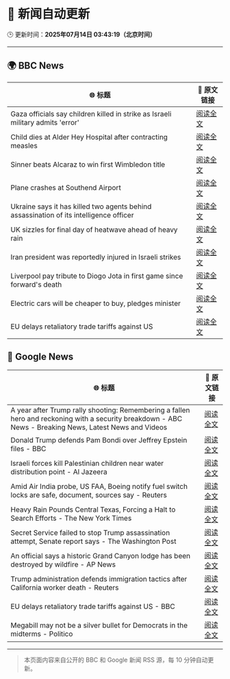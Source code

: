 # 🧠 新闻自动更新

🕒 更新时间：**2025年07月14日 03:43:19（北京时间）**

---

## 🌍 BBC News

| 🌐 标题 | 🔗 原文链接 |
|--------|-------------|
| Gaza officials say children killed in strike as Israeli military admits 'error' | [阅读全文](https://www.bbc.com/news/articles/c0rvxjnvv71o) |
| Child dies at Alder Hey Hospital after contracting measles | [阅读全文](https://www.bbc.com/news/articles/c8j1k3k44e2o) |
| Sinner beats Alcaraz to win first Wimbledon title | [阅读全文](https://www.bbc.com/sport/tennis/articles/c5ykw5n0p7no) |
| Plane crashes at Southend Airport | [阅读全文](https://www.bbc.com/news/articles/c1jw71kjx14o) |
| Ukraine says it has killed two agents behind assassination of its intelligence officer | [阅读全文](https://www.bbc.com/news/articles/cj3r7p117l0o) |
| UK sizzles for final day of heatwave ahead of heavy rain | [阅读全文](https://www.bbc.com/news/articles/cwyxk999p5wo) |
| Iran president was reportedly injured in Israeli strikes | [阅读全文](https://www.bbc.com/news/articles/cn0z8n037p6o) |
| Liverpool pay tribute to Diogo Jota in first game since forward's death | [阅读全文](https://www.bbc.com/sport/football/articles/cz7l85y42n5o) |
| Electric cars will be cheaper to buy, pledges minister | [阅读全文](https://www.bbc.com/news/articles/cg5z4nlned0o) |
| EU delays retaliatory trade tariffs against US | [阅读全文](https://www.bbc.com/news/articles/cdez5w61g5lo) |

## 📰 Google News

| 🌐 标题 | 🔗 原文链接 |
|--------|-------------|
| A year after Trump rally shooting: Remembering a fallen hero and reckoning with a security breakdown - ABC News - Breaking News, Latest News and Videos | [阅读全文](https://news.google.com/rss/articles/CBMiogFBVV95cUxOQ1ZUUC1nZlF5MGJzTDhnU2U5UHJTLWhMcDlDOUZpX1pQRHpmUVBMeVBObmhRYVJnRlFQRVo1cTJCN2dlYmVuQmFpQ05qdWN0Y19XdGNMZVpwdnFCQ2dfQVh2N29pczdxUHBvNlVZck1TOTJQUnFVcnp6YXhieXJmbnFBZVNsSnV2bzJYOGltb1U5blBvcmRiV1VFY1pEWWZMR1HSAacBQVVfeXFMTjEwQld6RHhTaDUzbHJHN2N4LVF1WVZmRkRFbFZ5enV6YjhHSzUwSjNXc0pCVzNDTjlDWG5pSXpzOEZyRm9MbE52QXJmQ1lDWnVVNmMwNXU3RkM1cENLN09ieEh1d1JDZDBfZWYweHJOd0o0aUNJZlR3ZjEwRkxqaUlHWU1YWWJkeTRsRmNicE5UdFdPWkVhRjZycGpBZGczSWM5UDNSN1k?oc=5) |
| Donald Trump defends Pam Bondi over Jeffrey Epstein files - BBC | [阅读全文](https://news.google.com/rss/articles/CBMiWkFVX3lxTE9CeTMzaE83OTNqa01FSDJPWTdKVkhhZGlCM3g2aEg2RDJ5S2R6WklBNjNjd3phWURaNnJfbElGWk1pZ0dFZndycVVtNFBrSWpoN1dtaUlwckVPd9IBX0FVX3lxTE9oaG85WFo4Z3VlV0FsTkZkUU0zdmJoSS1BcVZrNm42djJ2d0hzWDY0MkNHVTNaVUpJOU1oelFvZ2RJZF9ENGpwR2FWVWZOb0h6cXpidXQtLWxlODE4QWtr?oc=5) |
| Israeli forces kill Palestinian children near water distribution point - Al Jazeera | [阅读全文](https://news.google.com/rss/articles/CBMiqwFBVV95cUxNaTJqRGY2X0lNaVg5a3lVQkZObmNaWEREcHQyMkRzbHo0LXUzNHB1UWZGdjdVSGhnWDA3bVo5YUU0U2ZHbFQwRWZBNDZZTzZYMWdOVkRCaWFHbDlhTkJfTDFpUUlOS2taUl9vUGJUVjVTdXdPcC1aRWZkcklPdzlBNFZXMnNlN1ZRaXZFdVk5WHlxeHJ5dkYyNXBUSkhaS0VVTnhXSXZ5UjhmVGPSAbABQVVfeXFMUEVybXB6dVpWMFR4ZjdOOWlKUHc4bmtJZk9TNXZVblQxVVhEMDB2U3MxbWxkRHBoZzJXTjhFUU1QYVUta0o1NFpLTVhfSGo1WURYdnQtS3NoRVprS1VXOTdwWVgwOHBXMmNOX0VES2RwNTR6Skp5LThVOXRpanFsOVNDTVNjbDJPZG1MbUdINWMtYmJhNVM3MVVoYlhNQXpweWR6LU1EOHdZT0xaSHZkcjc?oc=5) |
| Amid Air India probe, US FAA, Boeing notify fuel switch locks are safe, document, sources say - Reuters | [阅读全文](https://news.google.com/rss/articles/CBMi1wFBVV95cUxPQ1ZTcjdqeUxNZFg2aUVrbzNYYXQ0VGxvQk11NWZPQkU0Wlk2eUQ5RWpRVjB0SXVuMmZwbmpIQ0VLWS1nbkhVZHI5TUR5RzRfMGN4T0M0WTdEckZIczE3bGg1TVo0RkVmaVVaYVV4YVYybjlraHJHLU5hTVlRd2cxQ2R6RnFmSUl2N29FZ0dNUVF5Zm5fSnFMQWpKY0VjbmJ4S0drRmRiektjTVdBSXhEQWx2S3BXWUREY0cyNWRDSjBPTERNYVpTWGRNX0N1Q0xYcjRlejk5OA?oc=5) |
| Heavy Rain Pounds Central Texas, Forcing a Halt to Search Efforts - The New York Times | [阅读全文](https://news.google.com/rss/articles/CBMidkFVX3lxTFBYR0ZhMDctd0plcGo3Vlo3U1YxR0l0RzZKY1U4QnR4QzVOZnp4S1NPUmNKSWJ4cE9famRCUmYwQUJ6X3M0RDlubFJvckVleXR2c2hVa0FjQUI1SDZGT0c3X2JkS0xuWEJjeHJFNXBONDhIaEFtaXc?oc=5) |
| Secret Service failed to stop Trump assassination attempt, Senate report says - The Washington Post | [阅读全文](https://news.google.com/rss/articles/CBMiogFBVV95cUxOTVltRjhPdFpYblFkSTVkRzVWdklsbWcyZjQ1T25hYWgxRThCNk5fWEdUTWR4NEhMTEZLSm9JWWNXdExXMmxYR0MwV3B5eU9CTnpaV0c4UEFManlfcVhEU0pXSHZuRFRzc0t2QnpCSFFtUF9pdl84bGcyclVJUEJuZG5VQktiRWtlQmRrZ25xel82VWVxeUdXczR3WFYzcFViZFE?oc=5) |
| An official says a historic Grand Canyon lodge has been destroyed by wildfire - AP News | [阅读全文](https://news.google.com/rss/articles/CBMingFBVV95cUxQanFDWWpQamVVSjlpTmJBbnRNbjhPamZSTlJJS04xNGhTb3dzV1lFbklMZlg5UFZjVk1qTC13MkxJOHRmalJNcVBnbFJHcmNnaksxOThHYTlRdGY5UU5WVF80VVFaaW1Qbkg1NDAyOUNRbERRTTczellobzZ1TFlxVGhEbU5TTGptSXZVQUR0UXdJZ3ctY3hIb0JCRzRCUQ?oc=5) |
| Trump administration defends immigration tactics after California worker death - Reuters | [阅读全文](https://news.google.com/rss/articles/CBMiwAFBVV95cUxNVm53ZmtDems5SUd3VjFMeFZ6M2RjZ3FEbFp1WUI1OWEybnNMR2YxdjNjZ0txWkx2VlNtVnVpSC1TTGFmZ1NoeFV2aENxclUxTHJPUG1NNmc5MXYxem1UUEhUQjlfNnlrRVBUZmNhdm1JZktWOVEyeVZPelZzNDJUQno0X3FmN19uVEJxaEQybVR0ZnIzWkJNWHNjMnhYWXQySHVTWmxlTEVEenhkbFB1VjJOeVNkQWlxTVktV2JUM1A?oc=5) |
| EU delays retaliatory trade tariffs against US - BBC | [阅读全文](https://news.google.com/rss/articles/CBMiWkFVX3lxTE9NZTJLVC1fanhzSE40dTJobnVtZGhDRE82MGJnaTV6cjdZQ0FrR1NhZG5IMUgwOElhc21PQ0FwYVg3bVVrU05NREhFbWhLZ3hyaURLdm5DU01uUdIBX0FVX3lxTE1oc3ZTOUxvUVZRN1dGUTZWU0FHbzlDWHVYbFpJQUpwOTd3ZExOSmczUHdDRk40S2Jta21qZUttNGVsbklacENYcjRJNkhvSTQxRjJDRFNFaURUdmpKU3VR?oc=5) |
| Megabill may not be a silver bullet for Democrats in the midterms - Politico | [阅读全文](https://news.google.com/rss/articles/CBMie0FVX3lxTE5qQ1BsLVNiMkFoT2dkQzlqaHQ4bXFtR3BWcTRiYW9mcVRsREFPMmdkQXFIbE8yRmU1TjZvWXNZQll0NjJfblJUNzl3NVdfSHo1WTBhU2NaMVpOdTRnQ1NrclVlNHVPN191TFY1S0pUUmpzWXdmdEJ4Ry1WZw?oc=5) |

---
> 本页面内容来自公开的 BBC 和 Google 新闻 RSS 源，每 10 分钟自动更新。